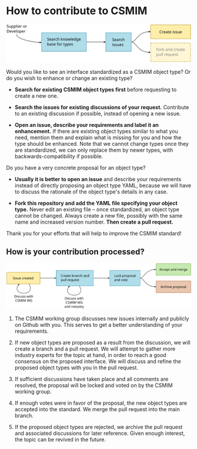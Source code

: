 # How to contribute to CSMIM

![Steps for filing an issue](docs/contribute-add.svg)

Would you like to see an interface standardized as a CSMIM object type?
Or do you wish to enhance or change an existing type?

- **Search for existing CSMIM object types first** before requesting to
  create a new one.

- **Search the issues for existing discussions of your request.** Contribute
  to an existing discussion if possible, instead of opening a new issue.

- **Open an issue, describe your requirements and label it an enhancement.**
  If there are existing object types similar to what you need, mention them
  and explain what is missing for you and how the type should be enhanced.
  Note that we cannot change types once they are standardized, we can only
  replace them by newer types, with backwards-compatibility if possible.

Do you have a very concrete proposal for an object type?

- **Usually it is better to open an issue** and describe your requirements
  instead of directly proposing an object type YAML, because we will have to
  discuss the rationale of the object type's details in any case.

- **Fork this repository and add the YAML file specifying your object type.**
  Never edit an existing file &ndash; once standardized, an object type
  cannot be changed. Always create a new file, possibly with the same name
  and increased version number. **Then create a pull request.**

Thank you for your efforts that will help to improve the CSMIM standard!



## How is your contribution processed?

![Process for changing the CSMIM knowledge base](docs/contribute-process.svg)

1. The CSMIM working group discusses new issues internally and publicly on
   Github with you. This serves to get a better understanding of your
   requirements.

2. If new object types are proposed as a result from the discussion, we will
   create a branch and a pull request. We will attempt to gather more
   industry experts for the topic at hand, in order to reach a good consensus
   on the proposed interface. We will discuss and refine the proposed object
   types with you in the pull request.

3. If sufficient discussions have taken place and all comments are resolved,
   the proposal will be locked and voted on by the CSMIM working group.

4. If enough votes were in favor of the proposal, the new object types are
   accepted into the standard. We merge the pull request into the main branch.

5. If the proposed object types are rejected, we archive the pull request and
   associated discussions for later reference. Given enough interest, the
   topic can be revived in the future.
